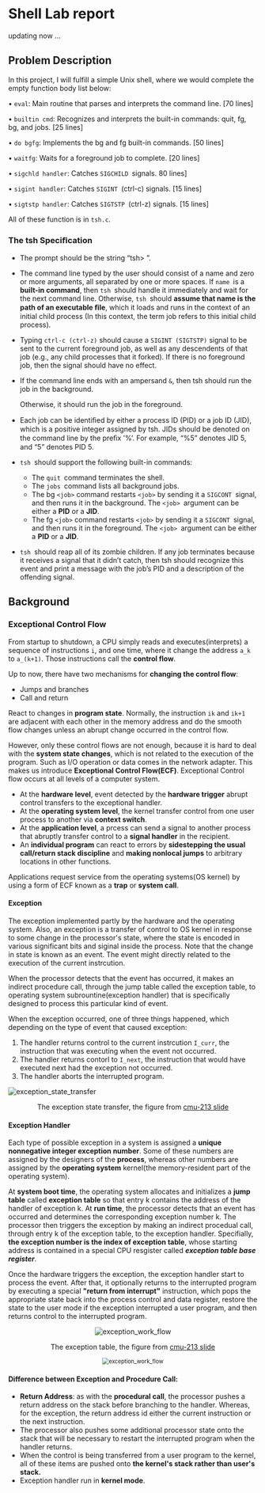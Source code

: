 # Shell Lab report

updating now ...

## Problem Description

In this project, I will fulfill a simple Unix shell, where we would complete the empty function body list below:

• `eval`: Main routine that parses and interprets the command line. [70 lines]

• `builtin cmd`: Recognizes and interprets the built-in commands: quit, fg, bg, and jobs. [25 lines]

• `do bgfg`: Implements the bg and fg built-in commands. [50 lines]

• `waitfg`: Waits for a foreground job to complete. [20 lines]

• `sigchld handler`: Catches `SIGCHILD `signals. 80 lines]

• `sigint handler`: Catches `SIGINT `(ctrl-c) signals. [15 lines]

• `sigtstp handler`: Catches `SIGTSTP `(ctrl-z) signals. [15 lines]

All of these function is in `tsh.c`.

### The tsh Speciﬁcation

+ The prompt should be the string “tsh> ”.

+ The command line typed by the user should consist of a name and zero or more arguments, all separated by one or more spaces. If `name `is a **built-in command**, then `tsh `should handle it immediately and wait for the next command line. Otherwise, `tsh `should **assume that name is the path of an executable ﬁle**, which it loads and runs in the context of an initial child process (In this context, the term job refers to this initial child process).

+ Typing `ctrl-c (ctrl-z)` should cause a `SIGINT (SIGTSTP)` signal to be sent to the current foreground job, as well as any descendents of that job (e.g., any child processes that it forked). If there is no foreground job, then the signal should have no effect.

+ If the command line ends with an ampersand `&`, then tsh should run the job in the background.

  Otherwise, it should run the job in the foreground.

+ Each job can be identiﬁed by either a process ID (PID) or a job ID (JID), which is a positive integer assigned by tsh. JIDs should be denoted on the command line by the preﬁx ’%’. For example, “%5” denotes JID 5, and “5” denotes PID 5.

+ `tsh `should support the following built-in commands:
  + The `quit `command terminates the shell.
  + The `jobs `command lists all background jobs.
  + The bg `<job>` command restarts `<job>` by sending it a `SIGCONT `signal, and then runs it in the background. The `<job> `argument can be either a **PID** or a **JID**.
  + The fg `<job>` command restarts `<job>` by sending it a `SIGCONT `signal, and then runs it in the foreground. The `<job> `argument can be either a **PID** or a **JID**.
+ `tsh `should reap all of its zombie children. If any job terminates because it receives a signal that it didn’t catch, then tsh should recognize this event and print a message with the job’s PID and a description of the offending signal.

## Background

### Exceptional Control Flow

From startup to shutdown, a CPU simply reads and executes(interprets) a sequence of instructions `i`, and one time, where it change the address `a_k` to `a_(k+1)`. Those instructions call the **control flow**. 

Up to now, there have two mechanisms for **changing the control flow**:

+ Jumps and branches
+ Call and return

React to changes in **program state**. Normally, the instruction `ik` and `ik+1` are adjacent with each other in the memory address and do the smooth flow changes unless an abrupt change occurred in the control flow.

However, only these control flows are not enough, because it is hard to deal with the **system state changes**, which is not related to the execution of the program. Such as I/O operation or data comes in the network adapter. This makes us introduce **Exceptional Control Flow(ECF)**. Exceptional Control flow occurs at all levels of a computer system.

+ At the **hardware level**, event detected by the **hardware trigger** abrupt control transfers to the exceptional handler.
+ At the **operating system level**, the kernel transfer control from one user process to another via **context switch**.
+ At the **application level**, a prcess can send a signal to another process that abruptly transfer control  to a **signal handler** in the recipient.
+ An **individual program** can react to errors by **sidestepping the usual call/return stack discipline** and **making nonlocal jumps** to arbitrary locations in other functions.

Applications request service from the operating systems(OS kernel) by using a form of ECF known as a **trap** or **system call**.

#### Exception

The exception implemented partly by the hardware and the operating system. Also, an exception is a transfer of control to OS kernel in response to some change in the processor's state, where the state is encoded in various significant bits and siginal inside the process. Note that the change in state is known as an event. The event might directly related to the execution of the current instrcution.

When the processor detects that the event has occurred, it makes an indirect procedure call, through the jump table called the exception table, to operating system subrountine(exception handler) that is specifically designed to process this particular kind of event.

When the exception occurred, one of three things happened, which depending on the type of event that caused exception:

1. The handler returns control to the current instrcution `I_curr`, the instruction that was executing when the event not occurred.
2. The handler returns contorl to `I_next`, the instruction that would have executed next had the exception not occurred.
3. The handler aborts the interrupted program.

![exception_state_transfer](./readme-pic/exception_state_change.png)

<p align="center">The exception state transfer, the figure from <a href = "https://www.cs.cmu.edu/afs/cs/academic/class/15213-f15/www/lectures/14-ecf-procs.pdf">cmu-213 slide</a></p>

#### Exception Handler

Each type of possible exception in a system is assigned a **unique nonnegative integer exception number**. Some of these numbers are assigned by the designers of the **process**, whereas other numbers are assigned by the **operating system** kernel(the memory-resident part of the operating system). 

At **system boot time**, the operating system allocates and initializes a **jump table** called **exception table** so that entry k contains the address of the handler of exception k. At **run time**, the processor detects that an event has occurred and determines the corresponding exception number k. The processor then triggers the exception by making an indirect procedual call, through entry k of the exception table, to the exception handler. Specifially, **the exception number is the index of exception table**, whose starting address is contained in a special CPU resgister called ***exception table base register***.

Once the hardware triggers the exception, the exception handler start to process the event. After that, it optionally returns to the interrupted program by executing a special **"return from interrupt"** instruction, which pops the appropriate state back into the process control and data register, restore the state to the user mode if the exception interrupted a user program, and then returns control to the interrupted program.

<p align="center"> 
  <img src="./readme-pic/exception_table.png" alt="exception_work_flow" />
</p>

<p align="center">The exception table, the figure from <a href = "https://www.cs.cmu.edu/afs/cs/academic/class/15213-f15/www/lectures/14-ecf-procs.pdf">cmu-213 slide</a></p>

<p align="center"> <img src="./readme-pic/exception_work_flow.png" alt="exception_work_flow" style="zoom:80%;"/> </p>

#### Difference between **Exception** and **Procedure Call**:

+ **Return Address**: as with the **procedural call**, the processor pushes a return address on the stack before branching to the handler. Whereas, for the exception, the return address id either the current instruction or the next instruction.
+ The processor also pushes some additional processor state onto the stack that will be necessary to restart the interrupted program when the handler returns.
+ When the control is being transferred from a user program to the kernel, all of these items are pushed onto **the kernel's stack rather than user's stack.**
+ Exception handler run in **kernel mode**.